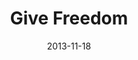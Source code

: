 ---
layout: media
category: media
title: "Give Freedom"
date: 2013-11-18
description: ""
tag: 
 - game-change
 - freedom
video: "http://s3.amazonaws.com/crossroads-media/other-media/video/gift-of-freedom.mp4"
video-poster: "http://s3.amazonaws.com/crossroads-media/images/givefreedom_still.jpg"
---